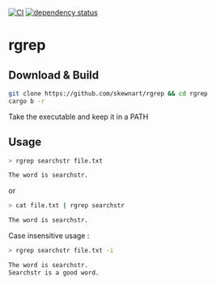 
[![CI](https://github.com/skewnart/rgrep/actions/workflows/ci.yml/badge.svg)](https://github.com/skewnart/rgrep/actions/workflows/ci.yml)
[![dependency status](https://deps.rs/repo/github/skewnart/rgrep/status.svg)](https://deps.rs/repo/github/skewnart/rgrep)

# rgrep

## Download & Build

``` bash
git clone https://github.com/skewnart/rgrep && cd rgrep
cargo b -r 
```

Take the executable and keep it in a PATH

## Usage

``` bash
> rgrep searchstr file.txt

The word is searchstr.
```
or
``` bash
> cat file.txt | rgrep searchstr

The word is searchstr.
```

Case insensitive usage :
``` bash
> rgrep searchstr file.txt -i

The word is searchstr.
Searchstr is a good word.
```